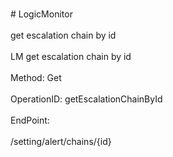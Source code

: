 <br>#     LogicMonitor</br>
<br>get escalation chain by id</br>
<br>LM get escalation chain by id</br>
<br>Method: Get</br>
<br>OperationID: getEscalationChainById</br>
<br>EndPoint:</br>
<br>/setting/alert/chains/{id}</br>

